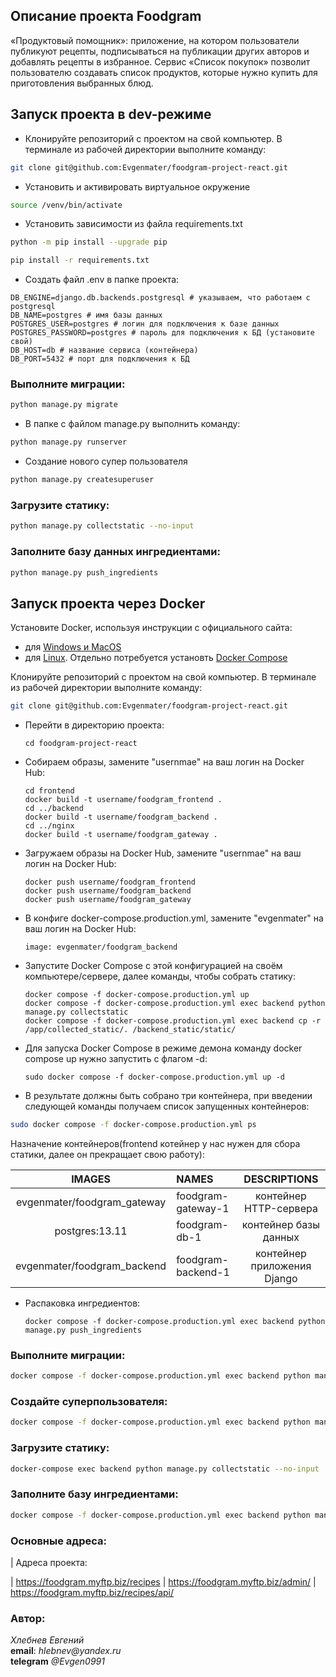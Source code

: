 
## Описание проекта Foodgram
«Продуктовый помощник»: приложение, на котором пользователи публикуют рецепты, 
подписываться на публикации других авторов и добавлять рецепты в избранное. 
Сервис «Список покупок» позволит пользователю создавать список продуктов, 
которые нужно купить для приготовления выбранных блюд. 

## Запуск проекта в dev-режиме

- Клонируйте репозиторий с проектом на свой компьютер. В терминале из рабочей директории выполните команду:
```bash
git clone git@github.com:Evgenmater/foodgram-project-react.git
```

- Установить и активировать виртуальное окружение

```bash
source /venv/bin/activate
```

- Установить зависимости из файла requirements.txt

```bash
python -m pip install --upgrade pip
```
```bash
pip install -r requirements.txt
```
- Создать файл .env в папке проекта:
```.env
DB_ENGINE=django.db.backends.postgresql # указываем, что работаем с postgresql
DB_NAME=postgres # имя базы данных
POSTGRES_USER=postgres # логин для подключения к базе данных
POSTGRES_PASSWORD=postgres # пароль для подключения к БД (установите свой)
DB_HOST=db # название сервиса (контейнера)
DB_PORT=5432 # порт для подключения к БД
```

### Выполните миграции:
```bash
python manage.py migrate
```

- В папке с файлом manage.py выполнить команду:
```bash
python manage.py runserver
```

- Создание нового супер пользователя 
```bash
python manage.py createsuperuser
```

### Загрузите статику:
```bash
python manage.py collectstatic --no-input
```
### Заполните базу данных ингредиентами: 
```bash
python manage.py push_ingredients
```


## Запуск проекта через Docker

Установите Docker, используя инструкции с официального сайта:
- для [Windows и MacOS](https://www.docker.com/products/docker-desktop)
- для [Linux](https://docs.docker.com/engine/install/ubuntu/). Отдельно потребуется установть [Docker Compose](https://docs.docker.com/compose/install/)

Клонируйте репозиторий с проектом на свой компьютер.
В терминале из рабочей директории выполните команду:
```bash
git clone git@github.com:Evgenmater/foodgram-project-react.git
```

* Перейти в директорию проекта:

    ```
    cd foodgram-project-react
    ```

* Cобираем образы, замените "usernmae" на ваш логин на Docker Hub:

    ```
    cd frontend
    docker build -t username/foodgram_frontend .
    cd ../backend
    docker build -t username/foodgram_backend .
    cd ../nginx
    docker build -t username/foodgram_gateway .
    ```

* Загружаем образы на Docker Hub, замените "usernmae" на ваш логин на Docker Hub:

    ```
    docker push username/foodgram_frontend
    docker push username/foodgram_backend
    docker push username/foodgram_gateway
    ```

* В конфиге docker-compose.production.yml, замените "evgenmater" на ваш логин на Docker Hub:

    ```
    image: evgenmater/foodgram_backend
    ```

* Запустите Docker Compose с этой конфигурацией на своём компьютере/сервере, далее команды, чтобы собрать статику:

    ```
    docker compose -f docker-compose.production.yml up
    docker compose -f docker-compose.production.yml exec backend python manage.py collectstatic
    docker compose -f docker-compose.production.yml exec backend cp -r /app/collected_static/. /backend_static/static/
    ```

* Для запуска Docker Compose в режиме демона команду docker compose up нужно запустить с флагом -d:

    ```
    sudo docker compose -f docker-compose.production.yml up -d
    ```

- В результате должны быть собрано три контейнера, при введении следующей команды получаем список запущенных контейнеров:  
```bash
sudo docker compose -f docker-compose.production.yml ps
```
Назначение контейнеров(frontend котейнер у нас нужен для сбора статики, далее он прекращает свою работу):  

|          IMAGES                  | NAMES                |        DESCRIPTIONS         |
|:--------------------------------:|:---------------------|:---------------------------:|
| evgenmater/foodgram_gateway      | foodgram-gateway-1   |   контейнер HTTP-сервера    |
|       postgres:13.11             | foodgram-db-1        |    контейнер базы данных    |
| evgenmater/foodgram_backend      | foodgram-backend-1   | контейнер приложения Django |


* Распаковка ингредиентов:

    ```
    docker compose -f docker-compose.production.yml exec backend python manage.py push_ingredients
    ```

### Выполните миграции:
```bash
docker compose -f docker-compose.production.yml exec backend python manage.py migrate
```
### Создайте суперпользователя:
```bash
docker compose -f docker-compose.production.yml exec backend python manage.py createsuperuser
```

### Загрузите статику:
```bash
docker-compose exec backend python manage.py collectstatic --no-input
```

### Заполните базу ингредиентами:
```bash
docker compose -f docker-compose.production.yml exec backend python manage.py push_ingredients
```


### Основные адреса: 

| Адреса проекта:

| https://foodgram.myftp.biz/recipes 
| https://foodgram.myftp.biz/admin/ 
| https://foodgram.myftp.biz/recipes/api/ 

### Автор:  
_Хлебнев Евгений_<br>
**email**: _hlebnev@yandex.ru_<br>
**telegram** _@Evgen0991_ 
